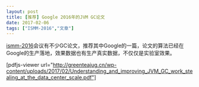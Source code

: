 ```yaml
---
layout: post
title: [推荐] Google 2016年的JVM GC论文
date: 2017-02-06
tags: ["ISMM-2016","文章"]
---
```


[ismm-2016](http://conf.researchr.org/home/ismm-2016)会议有不少GC论文，推荐其中Google的一篇，论文的算法已经在Google的生产落地，效果数据也有生产真实数据，不仅仅是实验室效果。

[pdfjs-viewer url="http://greenteajug.cn/wp-content/uploads/2017/02/Understanding_and_improving_JVM_GC_work_stealing_at_the_data_center_scale.pdf"]